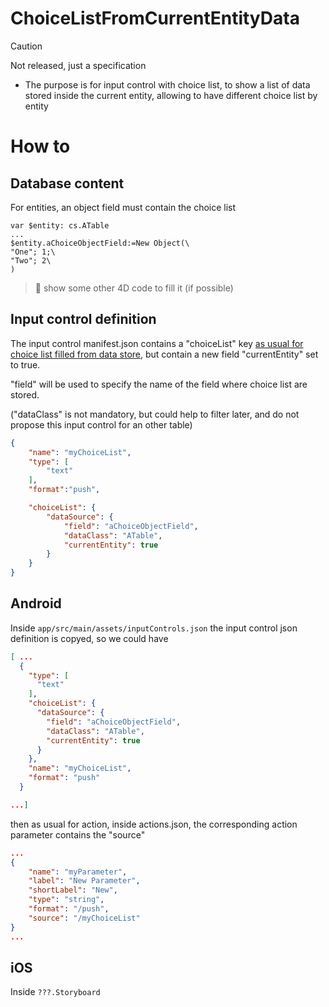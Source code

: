 #  ChoiceListFromCurrentEntityData

> [!CAUTION]
> Not released, just a specification

- The purpose is for input control with choice list, to show a list of data stored inside the current entity, allowing to have different choice list by entity

# How to

## Database content

For entities, an object field must contain the choice list


```4d
var $entity: cs.ATable
...
$entity.aChoiceObjectField:=New Object(\
"One"; 1;\
"Two"; 2\
)
```
> 🚧 show some other 4D code to fill it (if possible)

## Input control definition

The input control manifest.json contains a "choiceList" key [as usual for choice list filled from data store](https://developer.4d.com/go-mobile/docs/project-definition/actions#dynamic-choice-lists), but contain a  new field "currentEntity" set to true.

"field" will be used to specify the name of the field where choice list are stored. 

("dataClass" is not mandatory, but could help to filter later, and do not propose this input control for an other table)

```json
{
    "name": "myChoiceList",
    "type": [
        "text"
    ],
    "format":"push",

    "choiceList": {
        "dataSource": {
            "field": "aChoiceObjectField",
            "dataClass": "ATable",
            "currentEntity": true
        }
    }
}
```

##  Android

Inside `app/src/main/assets/inputControls.json` the input control json definition is copyed, so we could have

```json
[ ...
  {
    "type": [
      "text"
    ],
    "choiceList": {
      "dataSource": {
        "field": "aChoiceObjectField",
        "dataClass": "ATable",
        "currentEntity": true
      }
    },
    "name": "myChoiceList",
    "format": "push"
  }

...]
```

then as usual for action, inside actions.json, the corresponding action parameter contains the "source"

```json
...
{
    "name": "myParameter",
    "label": "New Parameter",
    "shortLabel": "New",
    "type": "string",
    "format": "/push",
    "source": "/myChoiceList"
}
...
```

##  iOS

Inside `???.Storyboard`

```xml

```
